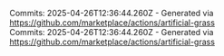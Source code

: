 Commits: 2025-04-26T12:36:44.260Z - Generated via https://github.com/marketplace/actions/artificial-grass
<br>
Commits: 2025-04-26T12:36:44.260Z - Generated via https://github.com/marketplace/actions/artificial-grass
<br>
